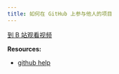 ```yaml
---
title: 如何在 GitHub 上参与他人的项目
---
```


[到 B 站观看视频](https://www.bilibili.com/video/av96033458)


__Resources:__

- [github help](http://help.github.com/fork-a-repo/)
